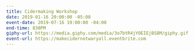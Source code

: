 ```yaml
---
title: Cidermaking Workshop
date: 2019-01-16 20:00:00 -05:00
event-date: 2019-07-16 19:00:00 -04:00
end-time: 830PM
giphy-url: https://media.giphy.com/media/3o7btR4jYOEIEjBS8M/giphy.gif
event-url: https://makecidernotwaryall.eventbrite.com
---
```


